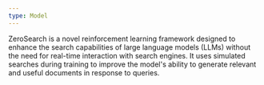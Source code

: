 ```yaml
---
type: Model
---
```


ZeroSearch is a novel reinforcement learning framework designed to enhance the search capabilities of large language models (LLMs) without the need for real-time interaction with search engines. It uses simulated searches during training to improve the model's ability to generate relevant and useful documents in response to queries.